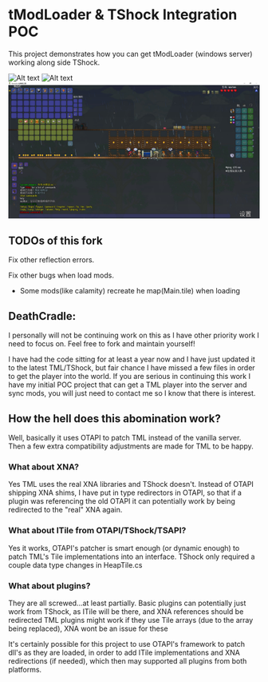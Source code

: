 # tModLoader & TShock Integration POC

This project demonstrates how you can get tModLoader (windows server) working along side TShock.

![Alt text](/Screenshots/ts_and_tml.png?raw=true "TML & TShock ")
![Alt text](/Screenshots/ts_cmd_tml_pc.png?raw=true "Optional Title")
![Alt text](/Screenshots/in_server.png?raw=true "Optional Title")


## TODOs of this fork

Fix other reflection errors.

Fix other bugs when load mods. 
- Some mods(like calamity) recreate he map(Main.tile) when loading

## DeathCradle:
I personally will not be continuing work on this as I have other priority work I need to focus on. 
Feel free to fork and maintain yourself!

I have had the code sitting for at least a year now and I have just updated it to the latest TML/TShock, but fair chance I have missed a few files in order to get the player into the world.
If you are serious in continuing this work I have my initial POC project that can get a TML player into the server and sync mods, you will just need to contact me so I know that there is interest.

## How the hell does this abomination work?
Well, basically it uses OTAPI to patch TML instead of the vanilla server. Then a few extra compatibility adjustments are made for TML to be happy.

### What about XNA?
Yes TML uses the real XNA libraries and TShock doesn't.
Instead of OTAPI shipping XNA shims, I have put in type redirectors in OTAPI, so that if a plugin was referencing the old OTAPI it can potentially work by being redirected to the "real" XNA again.

### What about ITile from OTAPI/TShock/TSAPI?
Yes it works, OTAPI's patcher is smart enough (or dynamic enough) to patch TML's Tile implementations into an interface. TShock only required a couple data type changes in HeapTile.cs

### What about plugins?
They are all screwed...at least partially. 
Basic plugins can potentially just work from TShock, as ITile will be there, and XNA references should be redirected
TML plugins might work if they use Tile arrays (due to the array being replaced), XNA wont be an issue for these

It's certainly possible for this project to use OTAPI's framework to patch dll's as they are loaded, in order to add ITile implementations and XNA redirections (if needed), which then may supported all plugins from both platforms.